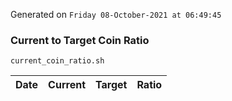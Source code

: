 Generated on `Friday 08-October-2021 at 06:49:45`

### Current to Target Coin Ratio
`current_coin_ratio.sh`

Date|Current|Target|Ratio
---|---|---|---
